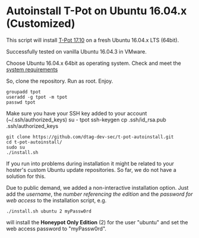 # Autoinstall T-Pot on Ubuntu 16.04.x (Customized)
This script will install [T-Pot 17.10](http://dtag-dev-sec.github.io/mediator/feature/2017/11/07/t-pot-17.10.html) on a fresh Ubuntu 16.04.x LTS (64bit). 

Successfully tested on vanilla Ubuntu 16.04.3 in VMware.

Choose Ubuntu 16.04.x 64bit as operating system. 
Check and meet the [system requirements](http://dtag-dev-sec.github.io/mediator/feature/2017/11/07/t-pot-17.10.html#requirements) 

So, clone the repository. Run as root. Enjoy.

    groupadd tpot
    useradd -g tpot -m tpot
    passwd tpot
    
Make sure you have your SSH key added to your account (~/.ssh/authorized_keys) 
    su - tpot
    ssh-keygen
    <enter passphase>
    cp .ssh/id_rsa.pub .ssh/authorized_keys
        
    git clone https://github.com/dtag-dev-sec/t-pot-autoinstall.git
    cd t-pot-autoinstall/
    sudo su
    ./install.sh
    
If you run into problems during installation it might be related to your hoster's custom Ubuntu update repositories. So far, we do not have a solution for this. 

Due to public demand, we added a non-interactive installation option. Just add the *username*, the *number referencing the edition* and the *password for web access* to the installation script, e.g.

	./install.sh ubuntu 2 myPassw0rd
		
will install the **Honeypot Only Edition** (2) for the user "ubuntu" and set the web access password to "myPassw0rd". 


	

	
